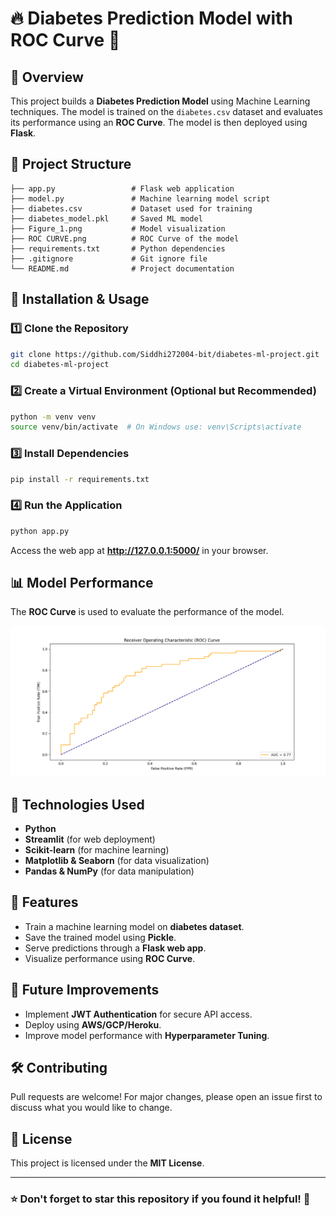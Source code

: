 # 🔥 Diabetes Prediction Model with ROC Curve 💯

## 📌 Overview
This project builds a **Diabetes Prediction Model** using Machine Learning techniques. The model is trained on the `diabetes.csv` dataset and evaluates its performance using an **ROC Curve**. The model is then deployed using **Flask**.

## 📂 Project Structure
```
├── app.py                 # Flask web application
├── model.py               # Machine learning model script
├── diabetes.csv           # Dataset used for training
├── diabetes_model.pkl     # Saved ML model
├── Figure_1.png           # Model visualization
├── ROC CURVE.png          # ROC Curve of the model
├── requirements.txt       # Python dependencies
├── .gitignore             # Git ignore file
└── README.md              # Project documentation
```

## 🚀 Installation & Usage

### 1️⃣ Clone the Repository
```sh
git clone https://github.com/Siddhi272004-bit/diabetes-ml-project.git
cd diabetes-ml-project
```

### 2️⃣ Create a Virtual Environment (Optional but Recommended)
```sh
python -m venv venv
source venv/bin/activate  # On Windows use: venv\Scripts\activate
```

### 3️⃣ Install Dependencies
```sh
pip install -r requirements.txt
```

### 4️⃣ Run the Application
```sh
python app.py
```

Access the web app at **http://127.0.0.1:5000/** in your browser.

## 📊 Model Performance
The **ROC Curve** is used to evaluate the performance of the model.

![ROC Curve](ROC%20CURVE.png)

## 🤖 Technologies Used
- **Python**
- **Streamlit** (for web deployment)
- **Scikit-learn** (for machine learning)
- **Matplotlib & Seaborn** (for data visualization)
- **Pandas & NumPy** (for data manipulation)

## 🎯 Features
- Train a machine learning model on **diabetes dataset**.
- Save the trained model using **Pickle**.
- Serve predictions through a **Flask web app**.
- Visualize performance using **ROC Curve**.

## 📌 Future Improvements
- Implement **JWT Authentication** for secure API access.
- Deploy using **AWS/GCP/Heroku**.
- Improve model performance with **Hyperparameter Tuning**.

## 🛠 Contributing
Pull requests are welcome! For major changes, please open an issue first to discuss what you would like to change.

## 📜 License
This project is licensed under the **MIT License**.

---
### ⭐ Don't forget to **star** this repository if you found it helpful! 🚀
